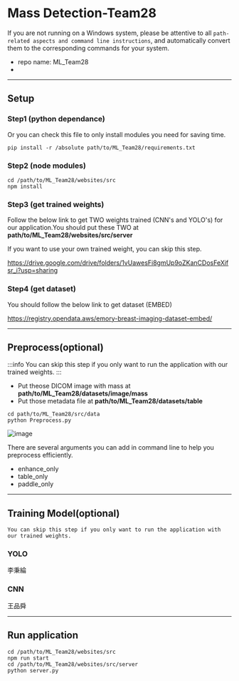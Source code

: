 # Mass Detection-Team28

If you are not running on a Windows system, please be attentive to all `path-related aspects and command line instructions`, and automatically convert them to the corresponding commands for your system.

* repo name: ML_Team28
* 
- - -

## Setup

### Step1 (python dependance)
Or you can check this file to only install modules you need for saving time.

```
pip install -r /absolute path/to/ML_Team28/requirements.txt
```


### Step2 (node modules)

```
cd /path/to/ML_Team28/websites/src
npm install
```

### Step3 (get trained weights)
Follow the below link to get TWO weights trained (CNN's and YOLO's) for our application.You should put these TWO at **path/to/ML_Team28/websites/src/server**

If you want to use your own trained weight, you can skip this step.

https://drive.google.com/drive/folders/1vUawesFi8gmUp9oZKanCDosFeXifsr_i?usp=sharing

### Step4 (get dataset)
You should follow the below link to get dataset (EMBED)

https://registry.opendata.aws/emory-breast-imaging-dataset-embed/

- - -

## Preprocess(optional)
:::info
You can skip this step if you only want to run the application with our trained weights.
:::
* Put theose DICOM image with mass at **path/to/ML_Team28/datasets/image/mass**
* Put those metadata file at **path/to/ML_Team28/datasets/table**

```
cd path/to/ML_Team28/src/data
python Preprocess.py
```

![image](https://hackmd.io/_uploads/B1sP9lQFa.png)

There are several arguments you can add in command line to help you preprocess efficiently.
* enhance_only
* table_only
* paddle_only

- - -

## Training Model(optional)
```
You can skip this step if you only want to run the application with our trained weights.
```
### YOLO
李秉綸

### CNN
王品舜

- - -

## Run application

```
cd /path/to/ML_Team28/websites/src
npm run start
cd /path/to/ML_Team28/websites/src/server
python server.py
```
